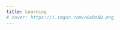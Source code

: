 ```yaml
---
title: Learning
# cover: https://i.imgur.com/oBxDoND.png
---
```


<!-- ## 重點強調

這是一段<mark>閃閃亮亮</mark>的文字

```
<mark>閃閃亮亮</mark>的文字
```

## 按鍵說明

<kbd>Enter</kbd>

```
<kbd>Enter</kbd>
```

## Vue.js

### 一般語法

One plus one equals: {{ 1 + 1 }}

<span v-for="i in 3"> span: {{ i }} </span>

```
One plus one equals: {{ 1 + 1 }}

<span v-for="i in 3"> span: {{ i }} </span>
```

### 自訂組件

<Macbook />

```
<Macbook />
```

## 名詞縮寫

The HTML specification is maintained by the W3C.

_[HTML]: Hyper Text Markup Language
_[W3C]: World Wide Web Consortium

```
The HTML specification is maintained by the W3C.

*[HTML]: Hyper Text Markup Language
*[W3C]:  World Wide Web Consortium
```

## 繪文字（Emoji）

唷唷唷唷 :tada: !

```
唷唷唷唷 :tada: !
```

## 插入目錄

[[toc]]

```
[[toc]]
```

## 上標下標

- 上標：2^1024^
- 下標：H~2~0

```
- 上標：2^1024^
- 下標：H~2~0
```

## 腳註區塊

無論哪一行、哪一界，多是自吹自擂，自欺自騙。日子長了，連自己也信以為真了，而大禍至矣。因為沒有做任何真正的事，沒有建任何真正的功，自然而然不會有謝天的感覺。[^1]

[^1]: 這句話摘錄自陳之藩著作《在春風裏》中的《謝天》一文

```
無論哪一行、哪一界，多是自吹自擂，自欺自騙。日子長了，連自己也信以為真了，而大禍至矣。因為沒有做任何真正的事，沒有建任何真正的功，自然而然不會有謝天的感覺。[^1]

[^1]: 這句話摘錄自陳之藩著作《在春風裏》中的《謝天》一文
```

## 自訂容器

### 說明容器

::: tip 說明
說明訊息
:::

```
::: tip 說明
說明訊息
:::
```

### 注意容器

::: warning 注意
注意訊息
:::

```
::: warning 注意
注意訊息
:::
```

### 警告容器

::: danger 警告
警告訊息
:::

```
::: danger 警告
警告訊息
:::
```

### 引言容器

::: reference 《雅量》
朋友買了一件衣料，綠色的底子帶白色方格，當她拿給我們看時，一位對圍棋十分感與趣的同學說：

「啊，好像棋盤似的。」

「我看倒有點像稿紙。」我說。

「真像一塊塊綠豆糕。」一位外號叫「大食客」的同學緊接著說。

我們不禁哄堂大笑，同樣的一件衣料，每個人卻有不同的感覺。那位朋友連忙把衣料用紙包好，她覺得衣料就是衣料，不是棋盤，也不是稿紙，更不是綠豆糕。人人的欣賞觀點不盡相同，那是和個人的性格與生活環境有關。

—— 宋晶宜
:::

```
::: reference 《雅量》
朋友買了一件衣料，綠色的底子帶白色方格，當她拿給我們看時，一位對圍棋十分感與趣的同學說：

「啊，好像棋盤似的。」

「我看倒有點像稿紙。」我說。

「真像一塊塊綠豆糕。」一位外號叫「大食客」的同學緊接著說。

我們不禁哄堂大笑，同樣的一件衣料，每個人卻有不同的感覺。那位朋友連忙把衣料用紙包好，她覺得衣料就是衣料，不是棋盤，也不是稿紙，更不是綠豆糕。人人的欣賞觀點不盡相同，那是和個人的性格與生活環境有關。

—— 宋晶宜
:::
```

### 摺疊容器

::: details 展開內容
內容
:::

```
::: details 展開內容
內容
:::
```

## 數學公式

### 行內公式

If $g$ is a continuous function $g(x)$ in $[a, b]$ for all $x$ in $[a,b]$, then $g$ has a fixed point in $[a, b]$.

### 行間公式

$$
i\hbar\frac{\partial \psi}{\partial t} = \frac{-\hbar^2}{2m} ( \frac{\partial^2}{\partial x^2} + \frac{\partial^2}{\partial y^2} + \frac{\partial^2}{\partial z^2} ) \psi + V \psi.
$$

## 內建插件

### CodePen Snippet

<CodePenSnippet title='Sunrise over still lake' slug='yLVeLNg' user='pehaa' />

````
<CodePenSnippet title='Sunrise over still lake' slug='yLVeLNg' user='pehaa' />
``` -->
